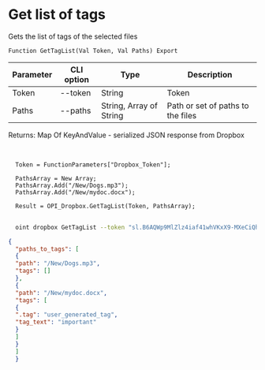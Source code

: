 ﻿---
sidebar_position: 1
---

# Get list of tags
 Gets the list of tags of the selected files



`Function GetTagList(Val Token, Val Paths) Export`

  | Parameter | CLI option | Type | Description |
  |-|-|-|-|
  | Token | --token | String | Token |
  | Paths | --paths | String, Array of String | Path or set of paths to the files |

  
  Returns:  Map Of KeyAndValue - serialized JSON response from Dropbox

<br/>




```bsl title="Code example"
  Token = FunctionParameters["Dropbox_Token"];
  
  PathsArray = New Array;
  PathsArray.Add("/New/Dogs.mp3");
  PathsArray.Add("/New/mydoc.docx");
  
  Result = OPI_Dropbox.GetTagList(Token, PathsArray);
```



```sh title="CLI command example"
    
  oint dropbox GetTagList --token "sl.B6AQWp9MlZlz4iaf41whVKxX9-MXeCiQhPRe4YIRxFmZ3zHsdjmOAatzgaWVhqmlIOvDD6WIUQ..." --paths %paths%

```

```json title="Result"
{
  "paths_to_tags": [
  {
  "path": "/New/Dogs.mp3",
  "tags": []
  },
  {
  "path": "/New/mydoc.docx",
  "tags": [
  {
  ".tag": "user_generated_tag",
  "tag_text": "important"
  }
  ]
  }
  ]
  }
```
